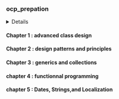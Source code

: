 ### ocp_prepation

<details>
For each chapter, notes will be found in readme related to this chapter
</details>

#### Chapter 1 : advanced class design
#### Chapter 2 : design patterns and principles
#### Chapter 3 : generics and collections
#### chapter 4 : functionnal programming
#### chapter 5 : Dates, Strings,and Localization